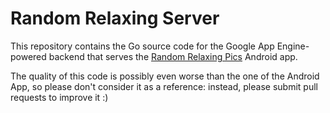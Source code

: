 Random Relaxing Server
======================

This repository contains the Go source code for the Google App Engine-powered backend that serves the [Random Relaxing Pics](https://github.com/Raibaz/random-relaxing-pics)  Android app.

The quality of this code is possibly even worse than the one of the Android App, so please don't consider it as a reference: instead, please submit pull requests to improve it :)
